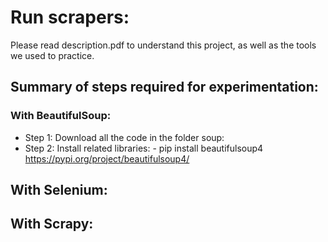 # Run scrapers:
Please read description.pdf to understand this project, as well as the tools we used to practice.

## Summary of steps required for experimentation:

### With BeautifulSoup:
+ Step 1: Download all the code in the folder soup:
+ Step 2: Install related libraries:
          - pip install beautifulsoup4        https://pypi.org/project/beautifulsoup4/
          


## With Selenium:

## With Scrapy:
